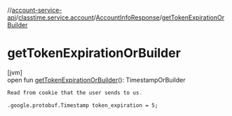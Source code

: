 //[account-service-api](../../../index.md)/[classtime.service.account](../index.md)/[AccountInfoResponse](index.md)/[getTokenExpirationOrBuilder](get-token-expiration-or-builder.md)

# getTokenExpirationOrBuilder

[jvm]\
open fun [getTokenExpirationOrBuilder](get-token-expiration-or-builder.md)(): TimestampOrBuilder

```kotlin
Read from cookie that the user sends to us.

```
`.google.protobuf.Timestamp token_expiration = 5;`
